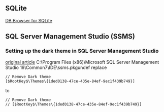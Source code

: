 ## SQLite
[DB Browser for SQLite](https://sqlitebrowser.org/dl/)

## SQL Server Management Studio (SSMS)
### Setting up the dark theme in SQL Server Management Studio
[original article](https://www.sqlshack.com/setting-up-the-dark-theme-in-sql-server-management-studio/)
C:\Program Files (x86)\Microsoft SQL Server Management Studio 19\Common7\IDE\ssms.pkgundef
replace
```
// Remove Dark theme
[$RootKey$\Themes\{1ded0138-47ce-435e-84ef-9ec1f439b749}]
```
to
```
// Remove Dark theme
// [$RootKey$\Themes\{1ded0138-47ce-435e-84ef-9ec1f439b749}]
```

